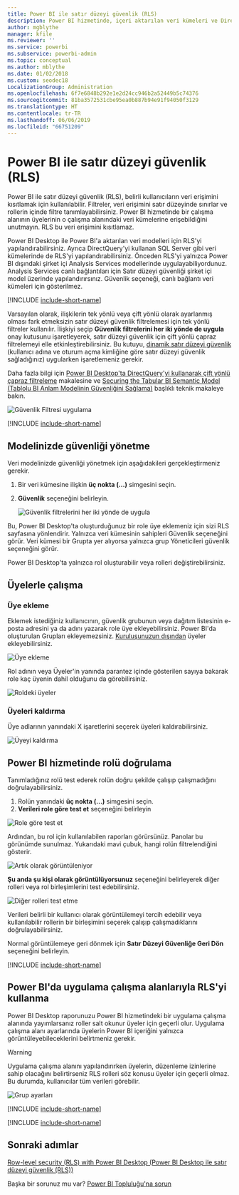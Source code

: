 ```yaml
---
title: Power BI ile satır düzeyi güvenlik (RLS)
description: Power BI hizmetinde, içeri aktarılan veri kümeleri ve DirectQuery için satır düzeyi güvenliği yapılandırma.
author: mgblythe
manager: kfile
ms.reviewer: ''
ms.service: powerbi
ms.subservice: powerbi-admin
ms.topic: conceptual
ms.author: mblythe
ms.date: 01/02/2018
ms.custom: seodec18
LocalizationGroup: Administration
ms.openlocfilehash: 6f7e6848b292e1e2d24cc946b2a52449b5c74376
ms.sourcegitcommit: 81ba3572531cbe95ea0b887b94e91f94050f3129
ms.translationtype: HT
ms.contentlocale: tr-TR
ms.lasthandoff: 06/06/2019
ms.locfileid: "66751209"
---
```

# <a name="row-level-security-rls-with-power-bi"></a>Power BI ile satır düzeyi güvenlik (RLS)

Power BI ile satır düzeyi güvenlik (RLS), belirli kullanıcıların veri erişimini kısıtlamak için kullanılabilir. Filtreler, veri erişimini satır düzeyinde sınırlar ve rollerin içinde filtre tanımlayabilirsiniz. Power BI hizmetinde bir çalışma alanının üyelerinin o çalışma alanındaki veri kümelerine erişebildiğini unutmayın. RLS bu veri erişimini kısıtlamaz.

Power BI Desktop ile Power BI'a aktarılan veri modelleri için RLS'yi yapılandırabilirsiniz. Ayrıca DirectQuery'yi kullanan SQL Server gibi veri kümelerinde de RLS'yi yapılandırabilirsiniz. Önceden RLS'yi yalnızca Power BI dışındaki şirket içi Analysis Services modellerinde uygulayabiliyordunuz. Analysis Services canlı bağlantıları için Satır düzeyi güvenliği şirket içi model üzerinde yapılandırırsınız. Güvenlik seçeneği, canlı bağlantı veri kümeleri için gösterilmez.

[!INCLUDE [include-short-name](./includes/rls-desktop-define-roles.md)]

Varsayılan olarak, ilişkilerin tek yönlü veya çift yönlü olarak ayarlanmış olması fark etmeksizin satır düzeyi güvenlik filtrelemesi için tek yönlü filtreler kullanılır. İlişkiyi seçip **Güvenlik filtrelerini her iki yönde de uygula** onay kutusunu işaretleyerek, satır düzeyi güvenlik için çift yönlü çapraz filtrelemeyi elle etkinleştirebilirsiniz. Bu kutuyu, [dinamik satır düzeyi güvenlik](https://docs.microsoft.com/sql/analysis-services/supplemental-lesson-implement-dynamic-security-by-using-row-filters) (kullanıcı adına ve oturum açma kimliğine göre satır düzeyi güvenlik sağladığınız) uygularken işaretlemeniz gerekir.

Daha fazla bilgi için [Power BI Desktop'ta DirectQuery'yi kullanarak çift yönlü çapraz filtreleme](desktop-bidirectional-filtering.md) makalesine ve [Securing the Tabular BI Semantic Model (Tablolu BI Anlam Modelinin Güvenliğini Sağlama)](http://download.microsoft.com/download/D/2/0/D20E1C5F-72EA-4505-9F26-FEF9550EFD44/Securing%20the%20Tabular%20BI%20Semantic%20Model.docx) başlıklı teknik makaleye bakın.

![Güvenlik Filtresi uygulama](media/service-admin-rls/rls-apply-security-filter.png)


[!INCLUDE [include-short-name](./includes/rls-desktop-view-as-roles.md)]

## <a name="manage-security-on-your-model"></a>Modelinizde güvenliği yönetme

Veri modelinizde güvenliği yönetmek için aşağıdakileri gerçekleştirmeniz gerekir.

1. Bir veri kümesine ilişkin **üç nokta (…)** simgesini seçin.
2. **Güvenlik** seçeneğini belirleyin.
   
   ![Güvenlik filtrelerini her iki yönde de uygula](media/service-admin-rls/rls-security.png)

Bu, Power BI Desktop'ta oluşturduğunuz bir role üye eklemeniz için sizi RLS sayfasına yönlendirir. Yalnızca veri kümesinin sahipleri Güvenlik seçeneğini görür. Veri kümesi bir Grupta yer alıyorsa yalnızca grup Yöneticileri güvenlik seçeneğini görür. 

Power BI Desktop'ta yalnızca rol oluşturabilir veya rolleri değiştirebilirsiniz.

## <a name="working-with-members"></a>Üyelerle çalışma

### <a name="add-members"></a>Üye ekleme

Eklemek istediğiniz kullanıcının, güvenlik grubunun veya dağıtım listesinin e-posta adresini ya da adını yazarak role üye ekleyebilirsiniz. Power BI'da oluşturulan Grupları ekleyemezsiniz. [Kuruluşunuzun dışından](whitepaper-azure-b2b-power-bi.md#data-security-for-external-partners) üyeler ekleyebilirsiniz.

![Üye ekleme](media/service-admin-rls/rls-add-member.png)

Rol adının veya Üyeler'in yanında parantez içinde gösterilen sayıya bakarak role kaç üyenin dahil olduğunu da görebilirsiniz.

![Roldeki üyeler](media/service-admin-rls/rls-member-count.png)

### <a name="remove-members"></a>Üyeleri kaldırma

Üye adlarının yanındaki X işaretlerini seçerek üyeleri kaldırabilirsiniz. 

![Üyeyi kaldırma](media/service-admin-rls/rls-remove-member.png)

## <a name="validating-the-role-within-the-power-bi-service"></a>Power BI hizmetinde rolü doğrulama

Tanımladığınız rolü test ederek rolün doğru şekilde çalışıp çalışmadığını doğrulayabilirsiniz. 

1. Rolün yanındaki **üç nokta (...)** simgesini seçin.
2. **Verileri role göre test et** seçeneğini belirleyin

![Role göre test et](media/service-admin-rls/rls-test-role.png)

Ardından, bu rol için kullanılabilen raporları görürsünüz. Panolar bu görünümde sunulmaz. Yukarıdaki mavi çubuk, hangi rolün filtrelendiğini gösterir.

![Artık <rol> olarak görüntüleniyor](media/service-admin-rls/rls-test-role2.png)

**Şu anda şu kişi olarak görüntülüyorsunuz** seçeneğini belirleyerek diğer rolleri veya rol birleşimlerini test edebilirsiniz.

![Diğer rolleri test etme](media/service-admin-rls/rls-test-role3.png)

Verileri belirli bir kullanıcı olarak görüntülemeyi tercih edebilir veya kullanılabilir rollerin bir birleşimini seçerek çalışıp çalışmadıklarını doğrulayabilirsiniz. 

Normal görüntülemeye geri dönmek için **Satır Düzeyi Güvenliğe Geri Dön** seçeneğini belirleyin.

[!INCLUDE [include-short-name](./includes/rls-usernames.md)]

## <a name="using-rls-with-app-workspaces-in-power-bi"></a>Power BI'da uygulama çalışma alanlarıyla RLS'yi kullanma

Power BI Desktop raporunuzu Power BI hizmetindeki bir uygulama çalışma alanında yayımlarsanız roller salt okunur üyeler için geçerli olur. Uygulama çalışma alanı ayarlarında üyelerin Power BI içeriğini yalnızca görüntüleyebileceklerini belirtmeniz gerekir.

> [!WARNING]
> Uygulama çalışma alanını yapılandırırken üyelerin, düzenleme izinlerine sahip olacağını belirtirseniz RLS rolleri söz konusu üyeler için geçerli olmaz. Bu durumda, kullanıcılar tüm verileri görebilir.

![Grup ayarları](media/service-admin-rls/rls-group-settings.png)

[!INCLUDE [include-short-name](./includes/rls-limitations.md)]

[!INCLUDE [include-short-name](./includes/rls-faq.md)]

## <a name="next-steps"></a>Sonraki adımlar
[Row-level security (RLS) with Power BI Desktop (Power BI Desktop ile satır düzeyi güvenlik (RLS))](desktop-rls.md)  

Başka bir sorunuz mu var? [Power BI Topluluğu'na sorun](http://community.powerbi.com/)